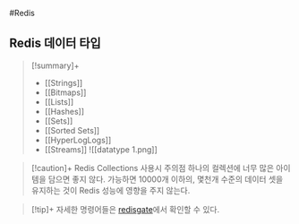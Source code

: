 #Redis 

## Redis 데이터 타입
> [!summary]+ 
> + [[Strings]]
> + [[Bitmaps]]
> + [[Lists]]
> + [[Hashes]]
> + [[Sets]]
> + [[Sorted Sets]]
> + [[HyperLogLogs]]
> + [[Streams]]
> ![[datatype 1.png]]

> [!caution]+ Redis Collections 사용시 주의점
> 하나의 컬렉션에 너무 많은 아이템을 담으면 좋지 않다. 가능하면 10000개 이하의, 몇천개 수준의 데이터 셋을 유지하는 것이 Redis 성능에 영향을 주지 않는다.

> [!tip]+ 
> 자세한 명령어들은 [redisgate](http://redisgate.kr/redis/command/decr.php)에서 확인할 수 있다.
